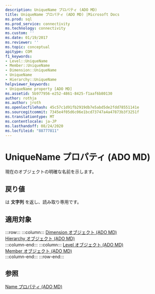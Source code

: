 ```yaml
---
description: UniqueName プロパティ (ADO MD)
title: UniqueName プロパティ (ADO MD) |Microsoft Docs
ms.prod: sql
ms.prod_service: connectivity
ms.technology: connectivity
ms.custom: ''
ms.date: 01/19/2017
ms.reviewer: ''
ms.topic: conceptual
apitype: COM
f1_keywords:
- Level::UniqueName
- Member::UniqueName
- Dimension::UniqueName
- UniqueName
- Hierarchy::UniqueName
helpviewer_keywords:
- UniqueName property [ADO MD]
ms.assetid: 5b977956-e252-4861-8425-f1aaf6b80130
author: rothja
ms.author: jroth
ms.openlocfilehash: 45c57c1d91fb2919db7e5abd5de2fdd78551141e
ms.sourcegitcommit: 7345e4f05d6c06e1bcd73747a4a47873b3f3251f
ms.translationtype: MT
ms.contentlocale: ja-JP
ms.lasthandoff: 08/24/2020
ms.locfileid: "88777811"
---
```

# <a name="uniquename-property-ado-md"></a>UniqueName プロパティ (ADO MD)
現在のオブジェクトの明確な名前を示します。  
  
## <a name="return-values"></a>戻り値  
 は **文字列** を返し、読み取り専用です。  
  
## <a name="applies-to"></a>適用対象  
  
:::row:::
    :::column:::
        [Dimension オブジェクト (ADO MD)](./dimension-object-ado-md.md)  
        [Hierarchy オブジェクト (ADO MD)](./hierarchy-object-ado-md.md)  
    :::column-end:::
    :::column:::
        [Level オブジェクト (ADO MD)](./level-object-ado-md.md)  
        [Member オブジェクト (ADO MD)](./member-object-ado-md.md)  
    :::column-end:::
:::row-end:::

## <a name="see-also"></a>参照  
 [Name プロパティ (ADO MD)](./name-property-ado-md.md)